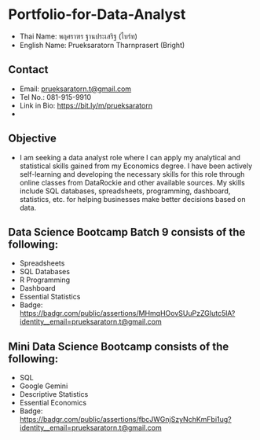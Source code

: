 # Portfolio-for-Data-Analyst
- Thai Name: พฤศราฑร ฐานประเสริฐ (ไบร์ท)
- English Name: Prueksaratorn Tharnprasert (Bright)

## Contact
- Email: prueksaratorn.t@gmail.com
- Tel No.: 081-915-9910
- Link in Bio: https://bit.ly/m/prueksaratorn
- 
## Objective
- I am seeking a data analyst role where I can apply my analytical and statistical skills gained from my Economics degree. I have been actively self-learning and developing the necessary skills for this role through online classes from DataRockie and other available sources. My skills include SQL databases, spreadsheets, programming, dashboard, statistics, etc. for helping businesses make better decisions based on data.

## Data Science Bootcamp Batch 9 consists of the following:
- Spreadsheets
- SQL Databases
- R Programming
- Dashboard
- Essential Statistics
- Badge: https://badgr.com/public/assertions/MHmqHOovSUuPzZGIutc5lA?identity__email=prueksaratorn.t@gmail.com

## Mini Data Science Bootcamp consists of the following:
- SQL
- Google Gemini
- Descriptive Statistics
- Essential Economics
- Badge: https://badgr.com/public/assertions/fbcJWGnjSzyNchKmFbi1ug?identity__email=prueksaratorn.t@gmail.com
